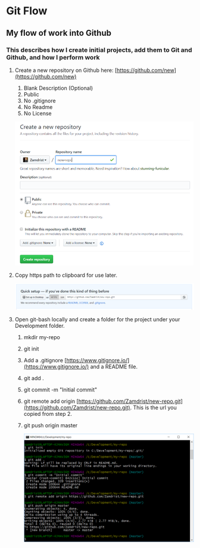 # Git Flow

## My flow of work into Github

### This describes how I create initial projects, add them to Git and Github, and how I perform work

1. Create a new repository on Github here: [https://github.com/new](https://github.com/new)
    1. Blank Description (Optional)
    2. Public
    3. No .gitignore
    4. No Readme
    5. No License

    ![git-new-repo](/src/github-new-repo.png)

2. Copy https path to clipboard for use later.

    ![https-copy](/src/https-copy.png)

3. Open git-bash locally and create a folder for the project under your Development folder.
    1. mkdir my-repo
    2. git init
    3. Add a .gitignore [https://www.gitignore.io/](https://www.gitignore.io/) and a README file.
    4. git add .
    5. git commit -m "Initial commit"
    6. git remote add origin [https://github.com/Zamdrist/new-repo.git](https://github.com/Zamdrist/new-repo.git). This is the url you copied from step 2.
    7. git push origin master

        ![git-local](/src/git-local.png)